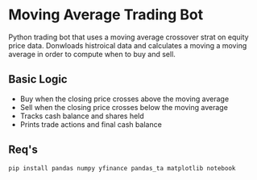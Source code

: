 # Moving Average Trading Bot

Python trading bot that uses a moving average crossover strat on equity price data.
Donwloads histroical data and calculates a moving a moving average in order to compute when to buy and sell.

## Basic Logic

- Buy when the closing price crosses above the moving average
- Sell when the closing price crosses below the moving average
- Tracks cash balance and shares held
- Prints trade actions and final cash balance

## Req's

`pip install pandas numpy yfinance pandas_ta matplotlib notebook`
